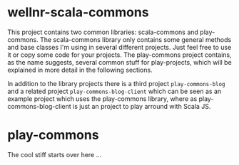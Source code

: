 wellnr-scala-commons
====================

This project contains two common libraries: scala-commons and play-commons. The scala-commons library only contains some general methods and base classes I'm using in several different projects. Just feel free to use it or copy some code for your projects. The play-commons project contains, as the name suggests, several common stuff for play-projects, which will be explained in more detail in the following sections.

In addition to the library projects there is a third project `play-commons-blog` and a related project `play-commons-blog-client` which can be seen as an example project which uses the play-commons library, where as play-commons-blog-client is just an project to play arround with Scala JS.

play-commons
============

The cool stiff starts over here ...
